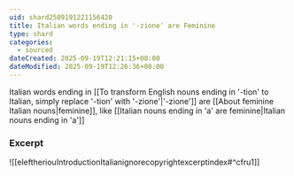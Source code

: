```yaml
---
uid: shard2509191221156420
title: Italian words ending in '-zione' are Feminine
type: shard
categories:
  - sourced
dateCreated: 2025-09-19T12:21:15+08:00
dateModified: 2025-09-19T12:26:36+08:00
---
```

Italian words ending in [[To transform English nouns ending in '-tion' to Italian, simply replace '-tion' with '-zione'|'-zione']] are [[About feminine Italian nouns|feminine]], like [[Italian nouns ending in 'a' are feminine|Italian nouns ending in 'a']]
### Excerpt
![[eleftheriouIntroductionItalianignorecopyrightexcerptindex#^cfru1]]